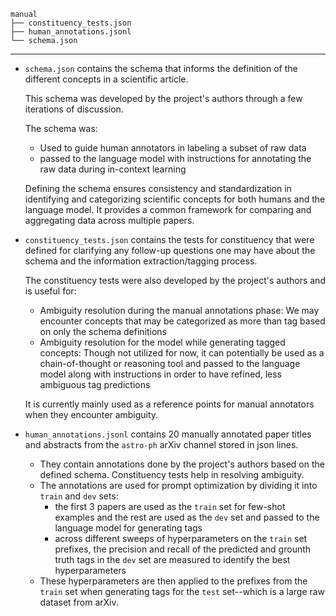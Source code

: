 ```
manual
├── constituency_tests.json
├── human_annotations.jsonl
└── schema.json
```

----------------------------

- `schema.json` contains the schema that informs the definition of the different concepts in a scientific article. 
    
    This schema was developed by the project's authors through a few iterations of discussion. 
    
    The schema was:
    - Used to guide human annotators in labeling a subset of raw data
    - passed to the language model with instructions for annotating the raw data during in-context learning


    Defining the schema ensures consistency and standardization in identifying and categorizing scientific concepts for both humans and the language model. It provides a common framework for comparing and aggregating data across multiple papers.


- `constituency_tests.json` contains the tests for constituency that were defined for clarifying any follow-up questions one may have about the schema and the information extraction/tagging process.

    The constituency tests were also developed by the project's authors and is useful for:
    - Ambiguity resolution during the manual annotations phase: We may encounter concepts that may be categorized as more than tag based on only the schema definitions
    - Ambiguity resolution for the model while generating tagged concepts: Though not utilized for now, it can potentially be used as a chain-of-thought or reasoning tool and passed to the language model along with instructions in order to have refined, less ambiguous tag predictions

    It is currently mainly used as a reference points for manual annotators when they encounter ambiguity. 


- `human_annotations.jsonl` contains 20 manually annotated paper titles and abstracts from the `astro-ph` arXiv channel stored in json lines. 
    
    - They contain annotations done by the project's authors based on the defined schema. Constituency tests help in resolving ambiguity. 
    - The annotations are used for prompt optimization by dividing it into `train` and `dev` sets:
        - the first 3 papers are used as the `train` set for few-shot examples and the rest are used as the `dev` set and passed to the language model for generating tags
        - across different sweeps of hyperparameters on the `train` set prefixes, the precision and recall of the predicted and grounth truth tags in the `dev` set are measured to identify the best hyperparameters
    - These hyperparameters are then applied to the prefixes from the `train` set when generating tags for the `test` set--which is a large raw dataset from arXiv.